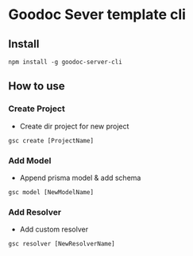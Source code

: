 # Goodoc Sever template cli

## Install
```
npm install -g goodoc-server-cli 
```

## How to use
### Create Project
* Create dir project for new project
```
gsc create [ProjectName]
```

### Add Model
* Append prisma model & add schema
```
gsc model [NewModelName]
```

### Add Resolver
* Add custom resolver
```
gsc resolver [NewResolverName]
```